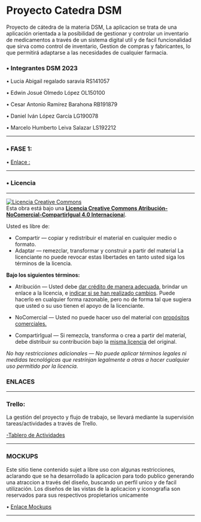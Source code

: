 # Proyecto Catedra DSM
Proyecto de cátedra de la materia DSM,
La aplicacion se trata de una aplicación orientada a la posibilidad de gestionar y controlar un inventario de medicamentos a través de un sistema digital util y de facil funcionalidad que sirva como control de inventario, Gestion  de compras y fabricantes, lo que permitirá adaptarse a las necesidades de cualquier farmacia.  

### • Integrantes DSM 2023 

• Lucia Abigail regalado saravia    RS141057

• Edwin Josué Olmedo López  OL150100

• Cesar Antonio Ramírez Barahona   	RB191879

• Daniel Iván López García   	LG190078

• Marcelo Humberto Leiva Salazar   	LS192212

------------

### • FASE 1:

• [Enlace :](https://github.com/aby23lucia/PROYECTODMS_2023/tree/Fase-1 "DOCUMENTO")

------------


### • Licencia
------------
<a rel="license" href="http://creativecommons.org/licenses/by-nc-sa/4.0/"><img alt="Licencia Creative Commons" style="border-width:0" src="https://i.creativecommons.org/l/by-nc-sa/4.0/88x31.png" /></a><br />Esta obra está bajo una <a rel="license" href="http://creativecommons.org/licenses/by-nc-sa/4.0/">**Licencia Creative Commons Atribución-NoComercial-CompartirIgual 4.0 Internaciona**l</a>.

Usted es libre de:
- Compartir — copiar y redistribuir el material en cualquier medio o formato.
- Adaptar — remezclar, transformar y construir a partir del material
La licenciante no puede revocar estas libertades en tanto usted siga los términos de la licencia.

**Bajo los siguientes términos:**
- Atribución — Usted debe [dar crédito de manera adecuada](https://creativecommons.org/licenses/by-nc-sa/4.0/deed.es# "dar crédito de manera adecuada"), brindar un enlace a la licencia, e [indicar si se han realizado cambios](https://creativecommons.org/licenses/by-nc-sa/4.0/deed.es# "indicar si se han realizado cambios"). Puede hacerlo en cualquier forma razonable, pero no de forma tal que sugiera que usted o su uso tienen el apoyo de la licenciante.

- NoComercial — Usted no puede hacer uso del material con [propósitos comerciales.](https://creativecommons.org/licenses/by-nc-sa/4.0/deed.es# "propósitos comerciales.")

- CompartirIgual — Si remezcla, transforma o crea a partir del material, debe distribuir su contribución bajo la [misma licencia](https://creativecommons.org/licenses/by-nc-sa/4.0/deed.es# "misma licencia") del original.

*No hay restricciones adicionales — No puede aplicar términos legales ni medidas tecnológicas que restrinjan legalmente a otras a hacer cualquier uso permitido por la licencia.*



### ENLACES   
  ------------
  
  ### Trello:
  
  La gestión del proyecto y flujo de trabajo, se llevará mediante la supervisión tareas/actividades a través de Trello.
  
  [-Tablero de Actividades](https://trello.com/invite/b/YBYuTter/ATTI59b6738d4b3d7b4f9cef58fe7f88049d8DED9886/bienestarsv/view "Tablero")
  
  ------------

  ### MOCKUPS
Este sitio tiene contenido sujet a libre uso con algunas restricciones, aclarando que se ha desarrollado la aplicacion para todo publico generando una atraccion a través del diseño, buscando un perfil unico y de facil utilización. Los diseños de las vistas de la aplicacion y iconografia son reservados para sus respectivos propietarios unicamente

  • [Enlace Mockups](https://drive.google.com/file/d/1sVCWhkBeupwerOYE5TLJdmoUscPhouon/view?usp=sharing/view "MOCKUPS")
  
  ------------
